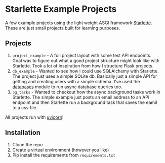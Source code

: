 # Starlette Example Projects

A few example projects using the light weight ASGI framework [Starlette](https://www.starlette.io/). These are just small projects built for learning purposes.

## Projects

1. `project_example` - A full project layout with some test API endpoints. Goal was to figure out what a good project structure might look like with Starlette. Took a lot of inspiration from how I structure Flask projects.
2. `db_example` - Wanted to see how I could use SQLAlchemy with Starlette. The project just uses a simple SQLite db. Basically just a simple API for getting and creating users with a simple schema. I've used the [databases](https://github.com/encode/databases) module to run async database queries too.
3. `bg_tasks` - Wanted to checkout how the async background tasks work in Starlette. The simple example just posts an email address to an API endpoint and then Starlette run a background task that saves the eamil to a csv file.

All projects run with [uvicorn](https://github.com/encode/uvicorn)!

## Installation

1. Clone the repo
2. Create a virtual environment (however you like)
3. Pip install the requirements from `requirements.txt`
